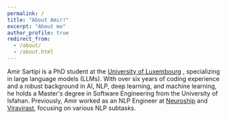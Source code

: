 ```yaml
---
permalink: /
title: "About Amir!"
excerpt: "About me"
author_profile: true
redirect_from: 
  - /about/
  - /about.html
---
```


Amir Sartipi is a PhD student at the [University of Luxembourg](https://www.uni.lu/en/) , specializing in large language models (LLMs). With over six years of coding experience and a robust background in AI, NLP, deep learning, and machine learning, he holds a Master's degree in Software Engineering from the University of Isfahan. Previously, Amir worked as an NLP Engineer at [Neuroship](https://neuroship.ai/) and [Viravirast](https://viravirast.com/), focusing on various NLP subtasks.